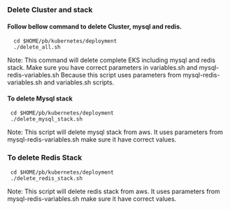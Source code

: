 ### Delete Cluster and stack

#### Follow bellow command to delete Cluster, mysql and redis.
      cd $HOME/pb/kubernetes/deployment
      ./delete_all.sh

Note: This command will delete complete EKS including mysql and redis stack. Make sure you have correct parameters in variables.sh and mysql-redis-variables.sh Because this script uses parameters from mysql-redis-variables.sh and variables.sh scripts.
 
#### To delete Mysql stack
     cd $HOME/pb/kubernetes/deployment
     ./delete_mysql_stack.sh

Note: This script will delete mysql stack from aws. It uses parameters from mysql-redis-variables.sh make sure it have correct values. 

### To delete Redis Stack
     cd $HOME/pb/kubernetes/deployment
     ./delete_redis_stack.sh

Note: This script will delete redis stack from aws. It uses parameters from mysql-redis-variables.sh make sure it have correct values.